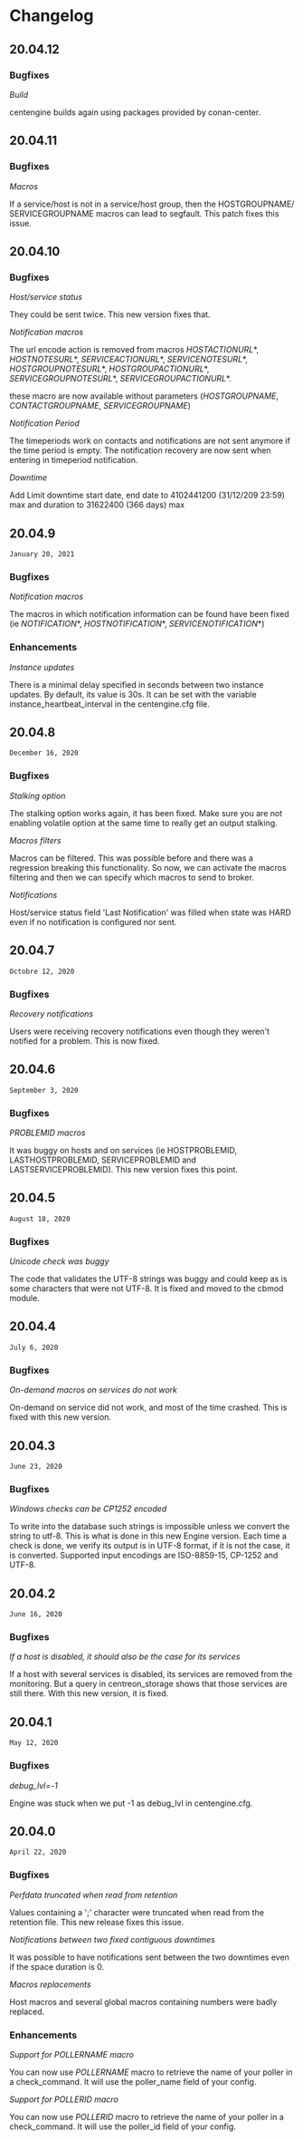 # Changelog

## 20.04.12

### Bugfixes

*Build*

centengine builds again using packages provided by conan-center.

## 20.04.11

### Bugfixes

*Macros*

If a service/host is not in a service/host group, then the HOSTGROUPNAME/
SERVICEGROUPNAME macros can lead to segfault. This patch fixes this issue.

## 20.04.10

### Bugfixes

*Host/service status*

They could be sent twice. This new version fixes that.

*Notification macros*

The url encode action is removed from macros $HOSTACTIONURL*$, $HOSTNOTESURL*$,
$SERVICEACTIONURL*$, $SERVICENOTESURL*$, $HOSTGROUPNOTESURL*$,
$HOSTGROUPACTIONURL*$, $SERVICEGROUPNOTESURL*$, $SERVICEGROUPACTIONURL*$.

these macro are now available without parameters ($HOSTGROUPNAME$, $CONTACTGROUPNAME$, $SERVICEGROUPNAME$)

*Notification Period*

The timeperiods work on contacts and notifications are not sent anymore if the
time period is empty. The notification recovery are now sent when entering in
timeperiod notification.

*Downtime*

Add Limit downtime start date, end date to 4102441200 (31/12/209 23:59) max and duration to 31622400 (366 days) max

## 20.04.9

`January 20, 2021`

### Bugfixes

*Notification macros*

The macros in which notification information can be found have been fixed
(ie $NOTIFICATION*$, $HOSTNOTIFICATION*$, $SERVICENOTIFICATION*$)

### Enhancements

*Instance updates*

There is a minimal delay specified in seconds between two instance updates.
By default, its value is 30s. It can be set with the variable
instance_heartbeat_interval in the centengine.cfg file.

## 20.04.8

`December 16, 2020`

### Bugfixes

*Stalking option*

The stalking option works again, it has been fixed. Make sure you are not
enabling volatile option at the same time to really get an output
stalking.

*Macros filters*

Macros can be filtered. This was possible before and there was a
regression breaking this functionality. So now, we can activate the
macros filtering and then we can specify which macros to send to broker.

*Notifications*

Host/service status field 'Last Notification' was filled when
state was HARD even if no notification is configured nor sent.

## 20.04.7

`Octobre 12, 2020`

### Bugfixes

*Recovery notifications*

Users were receiving recovery notifications even though they weren't notified
for a problem. This is now fixed.

## 20.04.6

`September 3, 2020`

### Bugfixes

*PROBLEMID macros*

It was buggy on hosts and on services (ie HOSTPROBLEMID, LASTHOSTPROBLEMID,
SERVICEPROBLEMID and LASTSERVICEPROBLEMID). This new version fixes this point.

## 20.04.5

`August 18, 2020`

### Bugfixes

*Unicode check was buggy*

The code that validates the UTF-8 strings was buggy and could keep as is some
characters that were not UTF-8. It is fixed and moved to the cbmod module.

## 20.04.4

`July 6, 2020`

### Bugfixes

*On-demand macros on services do not work*

On-demand on service did not work, and most of the time crashed.
This is fixed with this new version.

## 20.04.3

`June 23, 2020`

### Bugfixes

*Windows checks can be CP1252 encoded*

To write into the database such strings is impossible unless we convert the
string to utf-8. This is what is done in this new Engine version. Each time
a check is done, we verify its output is in UTF-8 format, if it is not the
case, it is converted. Supported input encodings are ISO-8859-15, CP-1252 and
UTF-8.

## 20.04.2

`June 16, 2020`

### Bugfixes

*If a host is disabled, it should also be the case for its services*

If a host with several services is disabled, its services are removed from
the monitoring. But a query in centreon_storage shows that those services
are still there. With this new version, it is fixed.

## 20.04.1

`May 12, 2020`

### Bugfixes

*debug_lvl=-1*

Engine was stuck when we put -1 as debug_lvl in centengine.cfg.

## 20.04.0

`April 22, 2020`

### Bugfixes

*Perfdata truncated when read from retention*

Values containing a ';' character were truncated when read from the retention
file. This new release fixes this issue.

*Notifications between two fixed contiguous downtimes*

It was possible to have notifications sent between the two downtimes even if
the space duration is 0.

*Macros replacements*

Host macros and several global macros containing numbers were badly replaced.

### Enhancements

*Support for POLLERNAME macro*

You can now use $POLLERNAME$ macro to retrieve the name of your poller in
a check_command. It will use the poller_name field of your config.

*Support for POLLERID macro*

You can now use $POLLERID$ macro to retrieve the name of your poller in
a check_command. It will use the poller_id field of your config.
